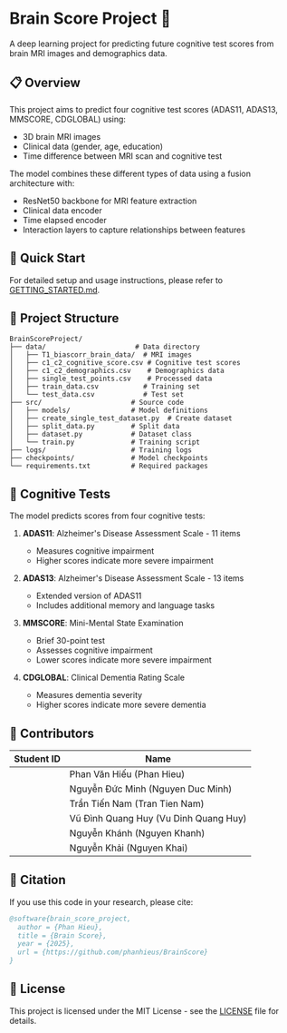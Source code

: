# Brain Score Project 🧠

A deep learning project for predicting future cognitive test scores from brain MRI images and demographics data.

## 📋 Overview

This project aims to predict four cognitive test scores (ADAS11, ADAS13, MMSCORE, CDGLOBAL) using:
- 3D brain MRI images
- Clinical data (gender, age, education)
- Time difference between MRI scan and cognitive test

The model combines these different types of data using a fusion architecture with:
- ResNet50 backbone for MRI feature extraction
- Clinical data encoder
- Time elapsed encoder
- Interaction layers to capture relationships between features

## 🚀 Quick Start

For detailed setup and usage instructions, please refer to [GETTING_STARTED.md](GETTING_STARTED.md).

## 📁 Project Structure

```
BrainScoreProject/
├── data/                      # Data directory
│   ├── T1_biascorr_brain_data/  # MRI images
│   ├── c1_c2_cognitive_score.csv # Cognitive test scores
│   ├── c1_c2_demographics.csv    # Demographics data
│   ├── single_test_points.csv    # Processed data
│   ├── train_data.csv           # Training set
│   └── test_data.csv            # Test set
├── src/                      # Source code
│   ├── models/               # Model definitions
│   ├── create_single_test_dataset.py  # Create dataset
│   ├── split_data.py         # Split data
│   ├── dataset.py            # Dataset class
│   └── train.py              # Training script
├── logs/                     # Training logs
├── checkpoints/              # Model checkpoints
└── requirements.txt          # Required packages
```

## 🧪 Cognitive Tests

The model predicts scores from four cognitive tests:

1. **ADAS11**: Alzheimer's Disease Assessment Scale - 11 items
   - Measures cognitive impairment
   - Higher scores indicate more severe impairment

2. **ADAS13**: Alzheimer's Disease Assessment Scale - 13 items
   - Extended version of ADAS11
   - Includes additional memory and language tasks

3. **MMSCORE**: Mini-Mental State Examination
   - Brief 30-point test
   - Assesses cognitive impairment
   - Lower scores indicate more severe impairment

4. **CDGLOBAL**: Clinical Dementia Rating Scale
   - Measures dementia severity
   - Higher scores indicate more severe dementia

## 👥 Contributors

| Student ID | Name |
|------------|------|
| | Phan Văn Hiếu (Phan Hieu) |
| | Nguyễn Đức Minh (Nguyen Duc Minh) |
| | Trần Tiến Nam (Tran Tien Nam) |
| | Vũ Đình Quang Huy (Vu Dinh Quang Huy) |
| | Nguyễn Khánh (Nguyen Khanh) |
| | Nguyễn Khải (Nguyen Khai) |

## 📝 Citation

If you use this code in your research, please cite:

```bibtex
@software{brain_score_project,
  author = {Phan Hieu},
  title = {Brain Score},
  year = {2025},
  url = {https://github.com/phanhieus/BrainScore}
}
```

## 📄 License

This project is licensed under the MIT License - see the [LICENSE](LICENSE) file for details.
